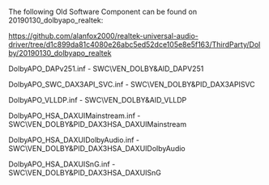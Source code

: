 The following Old Software Component can be found on 20190130_dolbyapo_realtek:

https://github.com/alanfox2000/realtek-universal-audio-driver/tree/d1c899da81c4080e26abc5ed52dce105e8e5f163/ThirdParty/Dolby/20190130_dolbyapo_realtek

DolbyAPO_DAPv251.inf - SWC\VEN_DOLBY&AID_DAPV251

DolbyAPO_SWC_DAX3API_SVC.inf - SWC\VEN_DOLBY&PID_DAX3APISVC

DolbyAPO_VLLDP.inf - SWC\VEN_DOLBY&AID_VLLDP

DolbyAPO_HSA_DAXUIMainstream.inf - SWC\VEN_DOLBY&PID_DAX3HSA_DAXUIMainstream

DolbyAPO_HSA_DAXUIDolbyAudio.inf - SWC\VEN_DOLBY&PID_DAX3HSA_DAXUIDolbyAudio

DolbyAPO_HSA_DAXUISnG.inf - SWC\VEN_DOLBY&PID_DAX3HSA_DAXUISnG
